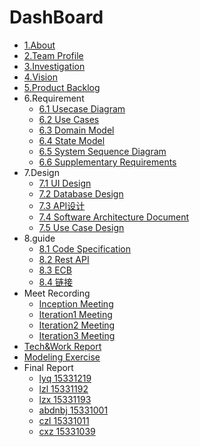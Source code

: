# DashBoard
- [1.About](./doc/About.md)
- [2.Team Profile](./doc/Team_Profile.md)
- [3.Investigation](./doc/investigation.md)
- [4.Vision](./doc/Vision.md)
- [5.Product Backlog](./doc/Product_Backlog.md)
- 6.Requirement
    - [6.1 Usecase Diagram](./doc/usecase_diagram.md)
    - [6.2 Use Cases](./doc/use_cases.md)
    - [6.3 Domain Model](./doc/domain_model.md)
    - [6.4 State Model](./doc/state_model.md)
    - [6.5 System Sequence Diagram](./doc/system_sequence_diagram.md)
    - [6.6 Supplementary Requirements](./doc/Supplementary_Requirements.md)
- 7.Design
    - [7.1 UI Design]()
    - [7.2 Database Design](./doc/database_design.md)
    - [7.3 API设计](./doc/API_design.md)
    - [7.4 Software Architecture Document](./doc/Software_Architecture_Document.md)
    - [7.5 Use Case Design](./doc/use_case_design.md)
- 8.guide
    - [8.1 Code Specification](./doc/Code_specification.md)
    - [8.2 Rest API](./doc/Rest_API.md)
    - [8.3 ECB](./doc/ECB.md)
    - [8.4 链接](https://github.com/ABTicket/Dashboard/blob/master/README.md)
- Meet Recording
    - [Inception Meeting](./doc/inception_meeting.md)
    - [Iteration1 Meeting](./doc/iteration1_meeting.md)
    - [Iteration2 Meeting](./doc/iteration2_meeting.md)
    - [Iteration3 Meeting](./doc/iteration3_meeting.md)
- [Tech&Work Report](./doc/X2-Tech&Work_report.md)
- [Modeling Exercise](./doc/XX-modeling_exercise.md)
- Final Report
    - [lyq 15331219](./doc/15331219_final_report.md)
    - [lzl 15331192](./doc/15331192_final_report.md)
    - [lzx 15331193](./doc/15331193_final_report.md)
    - [abdnbj 15331001](./doc/15331001_final_report.md)
    - [czl 15331011](./doc/15331011_final_report.md)
    - [cxz 15331039](./doc/15331039_final_report.md)
